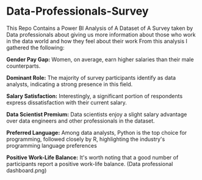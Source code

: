 # Data-Professionals-Survey
This Repo Contains a Power BI Analysis of A Dataset of A Survey  taken by Data professionals about giving us more information about those who work in the data world and how they feel about their work
From this analysis I gathered the following:

**Gender Pay Gap:** Women, on average, earn higher salaries than their male counterparts.

**Dominant Role:** The majority of survey participants identify as data analysts, indicating a strong presence in this field.

**Salary Satisfaction:** Interestingly, a significant portion of respondents express dissatisfaction with their current salary.

**Data Scientist Premium:** Data scientists enjoy a slight salary advantage over data engineers and other professionals in the dataset.

**Preferred Language:** Among data analysts, Python is the top choice for programming, followed closely by R, highlighting the industry's programming language preferences

**Positive Work-Life Balance:** It's worth noting that a good number of participants report a positive work-life balance.
(Data professional dashboard.png)
